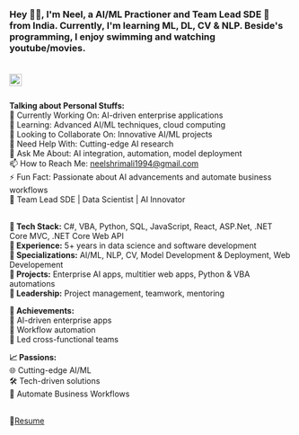 ### Hey 👋🏽, I'm Neel, a AI/ML Practioner and Team Lead SDE 🚀 from India. Currently, I'm learning ML, DL, CV & NLP. Beside's programming, I enjoy swimming and watching youtube/movies.<br/><br/>
<a href="https://www.linkedin.com/in/neel-shrimali-ba532a193/">
  <img align="left" alt="Vasanth P LinkedIn" width="22px" src="https://cdn.jsdelivr.net/npm/simple-icons@v3/icons/linkedin.svg" />
</a><br/><br/>

<!-- <img align="right" alt="GIF" src="https://media.giphy.com/media/836HiJc7pgzy8iNXCn/giphy.gif" /> -->
  
**Talking about Personal Stuffs:**<br/>
🔭 Currently Working On: AI-driven enterprise applications<br />
🌱 Learning: Advanced AI/ML techniques, cloud computing<br />
👯 Looking to Collaborate On: Innovative AI/ML projects<br />
🤔 Need Help With: Cutting-edge AI research<br />
💬 Ask Me About: AI integration, automation, model deployment<br />
📫 How to Reach Me: neelshrimali1994@gmail.com<br />
⚡ Fun Fact: Passionate about AI advancements and automate business workflows <br />
🚀 Team Lead SDE | Data Scientist | AI Innovator<br /><br />

**🔹 Tech Stack:** C#, VBA, Python, SQL, JavaScript, React, ASP.Net, .NET Core MVC, .NET Core Web API<br />
**🔹 Experience:** 5+ years in data science and software development<br />
**🔹 Specializations:** AI/ML, NLP, CV, Model Development & Deployment, Web Developement<br />
**🔹 Projects:** Enterprise AI apps, multitier web apps, Python & VBA automations<br />
**🔹 Leadership:** Project management, teamwork, mentoring<br />

**🌟 Achievements:**<br />
🚀 AI-driven enterprise apps<br />
🤖 Workflow automation<br />
👥 Led cross-functional teams<br />

**📈 Passions:**<br />
🌐 Cutting-edge AI/ML<br />
🛠️ Tech-driven solutions<br />
🌱 Automate Business Workflows<br /><br />

📝[Resume](https://github.com/neelshrimali/neelshrimali/blob/main/MyResumeUpdated.pdf)
